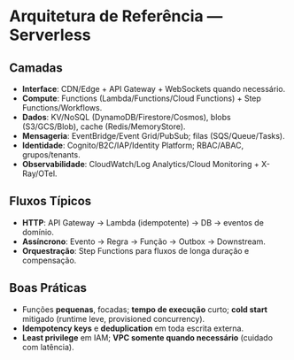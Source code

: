 # Arquitetura de Referência — Serverless

## Camadas
- **Interface**: CDN/Edge + API Gateway + WebSockets quando necessário.
- **Compute**: Functions (Lambda/Functions/Cloud Functions) + Step Functions/Workflows.
- **Dados**: KV/NoSQL (DynamoDB/Firestore/Cosmos), blobs (S3/GCS/Blob), cache (Redis/MemoryStore).
- **Mensageria**: EventBridge/Event Grid/PubSub; filas (SQS/Queue/Tasks).
- **Identidade**: Cognito/B2C/IAP/Identity Platform; RBAC/ABAC, grupos/tenants.
- **Observabilidade**: CloudWatch/Log Analytics/Cloud Monitoring + X-Ray/OTel.

## Fluxos Típicos
- **HTTP**: API Gateway → Lambda (idempotente) → DB → eventos de domínio.
- **Assíncrono**: Evento → Regra → Função → Outbox → Downstream.
- **Orquestração**: Step Functions para fluxos de longa duração e compensação.

## Boas Práticas
- Funções **pequenas**, focadas; **tempo de execução** curto; **cold start** mitigado (runtime leve, provisioned concurrency).
- **Idempotency keys** e **deduplication** em toda escrita externa.
- **Least privilege** em IAM; **VPC somente quando necessário** (cuidado com latência).
